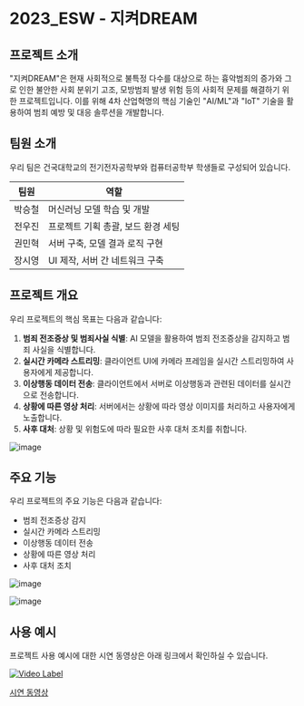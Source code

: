 # 2023_ESW - 지켜DREAM

## 프로젝트 소개

"지켜DREAM"은 현재 사회적으로 불특정 다수를 대상으로 하는 흉악범죄의 증가와 그로 인한 불안한 사회 분위기 고조, 모방범죄 발생 위험 등의 사회적 문제를 해결하기 위한 프로젝트입니다. 
이를 위해 4차 산업혁명의 핵심 기술인 "AI/ML"과 "IoT" 기술을 활용하여 범죄 예방 및 대응 솔루션을 개발합니다.

## 팀원 소개

우리 팀은 건국대학교의 전기전자공학부와 컴퓨터공학부 학생들로 구성되어 있습니다.

| 팀원 | 역할 |
|----------|----------|
| 박승철  | 머신러닝 모델 학습 및 개발  |
| 전우진   | 프로젝트 기획 총괄, 보드 환경 세팅  |
| 권민혁 | 서버 구축, 모델 결과 로직 구현 |
| 장시영 | UI 제작, 서버 간 네트워크 구축 | 

## 프로젝트 개요

우리 프로젝트의 핵심 목표는 다음과 같습니다:

1. **범죄 전조증상 및 범죄사실 식별**: AI 모델을 활용하여 범죄 전조증상을 감지하고 범죄 사실을 식별합니다.
2. **실시간 카메라 스트리밍**: 클라이언트 UI에 카메라 프레임을 실시간 스트리밍하여 사용자에게 제공합니다.
3. **이상행동 데이터 전송**: 클라이언트에서 서버로 이상행동과 관련된 데이터를 실시간으로 전송합니다.
4. **상황에 따른 영상 처리**: 서버에서는 상황에 따라 영상 이미지를 처리하고 사용자에게 노출합니다.
5. **사후 대처**: 상황 및 위험도에 따라 필요한 사후 대처 조치를 취합니다.

![image](https://github.com/imscow11253/2023_esw/assets/71692903/783fdfa2-5c9b-46fd-9a7f-05fb72fa8194)

## 주요 기능

우리 프로젝트의 주요 기능은 다음과 같습니다:

- 범죄 전조증상 감지
- 실시간 카메라 스트리밍
- 이상행동 데이터 전송
- 상황에 따른 영상 처리
- 사후 대처 조치

![image](https://github.com/imscow11253/2023_esw/assets/71692903/0e7e1469-81ca-469c-8cae-4b934bd1011f)

![image](https://github.com/imscow11253/2023_esw/assets/71692903/74fa1416-dd08-4aaf-9644-15a432bba807)

## 사용 예시

프로젝트 사용 예시에 대한 시연 동영상은 아래 링크에서 확인하실 수 있습니다.

[![Video Label](http://img.youtube.com/vi/vh3Lfn03ru0/0.jpg)](https://youtu.be/vh3Lfn03ru0)

[시연 동영상](https://youtu.be/vh3Lfn03ru0)